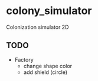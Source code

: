 # colony_simulator
Colonization simulator 2D

## TODO
- Factory
    - change shape color
    - add shield (circle)